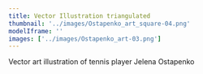 ```yaml
---
title: Vector Illustration triangulated
thumbnail: '../images/Ostapenko_art_square-04.png'
modelIframe: ''
images: ['../images/Ostapenko_art-03.png']
---
```


Vector art illustration of
tennis player Jelena Ostapenko
